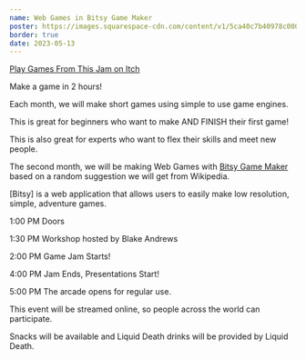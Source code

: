 ```yaml
---
name: Web Games in Bitsy Game Maker
poster: https://images.squarespace-cdn.com/content/v1/5ca40c7b40978c0001458f5d/7a3cd6cb-b1e8-4142-9b27-ca7c3b932293/gameJam3+%281%29.png?format=2500w
border: true
date: 2023-05-13
---
```

[Play Games From This Jam on Itch](https://itch.io/jam/monthly-2-hr-gamejam-club-2/entries)

Make a game in 2 hours!

Each month, we will make short games using simple to use game engines.

This is great for beginners who want to make AND FINISH their first game!

This is also great for experts who want to flex their skills and meet new people.

The second month, we will be making Web Games with [Bitsy Game Maker](https://ledoux.itch.io/bitsy) based on a random suggestion we will get from Wikipedia.

[Bitsy] is a web application that allows users to easily make low resolution, simple, adventure games. 

1:00 PM Doors

1:30 PM Workshop hosted by Blake Andrews

2:00 PM Game Jam Starts!

4:00 PM Jam Ends, Presentations Start!

5:00 PM The arcade opens for regular use.

This event will be streamed online, so people across the world can participate.

Snacks will be available and Liquid Death drinks will be provided by Liquid Death.

